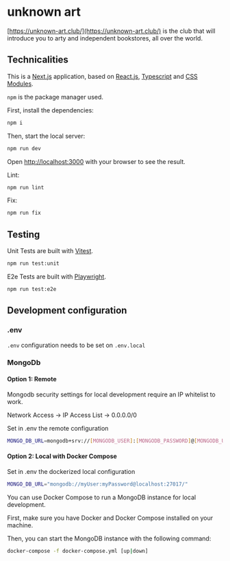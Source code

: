 # unknown art

[https://unknown-art.club/](https://unknown-art.club/) is the club that will introduce you to arty and independent bookstores, all over the world.

## Technicalities

This is a [Next.js](https://nextjs.org/) application, based on [React.js](https://react.dev/), [Typescript](https://www.typescriptlang.org/) and [CSS Modules](https://github.com/css-modules/css-modules).

`npm` is the package manager used.

First, install the dependencies:

```bash
npm i
```

Then, start the local server:

```bash
npm run dev
```

Open [http://localhost:3000](http://localhost:3000) with your browser to see the result.

Lint:

```bash
npm run lint
```

Fix:

```bash
npm run fix
```

## Testing

Unit Tests are built with [Vitest](https://vitest.dev/).

```bash
npm run test:unit
```

E2e Tests are built with [Playwright](https://playwright.dev/).

```bash
npm run test:e2e
```

## Development configuration

### .env

`.env` configuration needs to be set on `.env.local`

### MongoDb

#### Option 1: Remote

Mongodb security settings for local development require an IP whitelist to work.

Network Access -> IP Access List -> 0.0.0.0/0

Set in .env the remote configuration

```bash
MONGO_DB_URL=mongodb+srv://[MONGODB_USER]:[MONGODB_PASSWORD]@[MONGODB_URL]/
```

#### Option 2: Local with Docker Compose

Set in .env the dockerized local configuration

```bash
MONGO_DB_URL="mongodb://myUser:myPassword@localhost:27017/"
```

You can use Docker Compose to run a MongoDB instance for local development.

First, make sure you have Docker and Docker Compose installed on your machine.

Then, you can start the MongoDB instance with the following command:

```bash
docker-compose -f docker-compose.yml [up|down]
```
